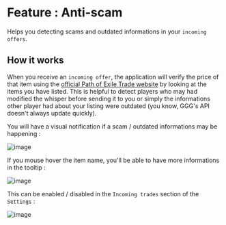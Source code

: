 # Feature : Anti-scam
Helps you detecting scams and outdated informations in your `incoming offers`.

## How it works
When you receive an `incoming offer`, the application will verify the price of that item using the [official Path of Exile Trade website](https://www.pathofexile.com/trade/search/Sentinel) by looking at the items you have listed. This is helpful to detect players who may had modified the whisper before sending it to you or simply the informations other player had about your listing were outdated (you know, GGG's API doesn't always update quickly).

You will have a visual notification if a scam / outdated informations may be happening : 

![image](https://user-images.githubusercontent.com/25111613/184200936-670efd3f-f5e3-4fae-85e3-5d9d01ebd9cc.png)

If you mouse hover the item name, you'll be able to have more informations in the tooltip : 

![image](https://user-images.githubusercontent.com/25111613/184739478-28454c63-2f72-4d71-93ca-14e63aa63005.png)


This can be enabled / disabled in the `Incoming trades` section of the `Settings` : 

![image](https://user-images.githubusercontent.com/25111613/184739211-aba433a7-31bb-43bd-ab36-4c92c986b298.png)

